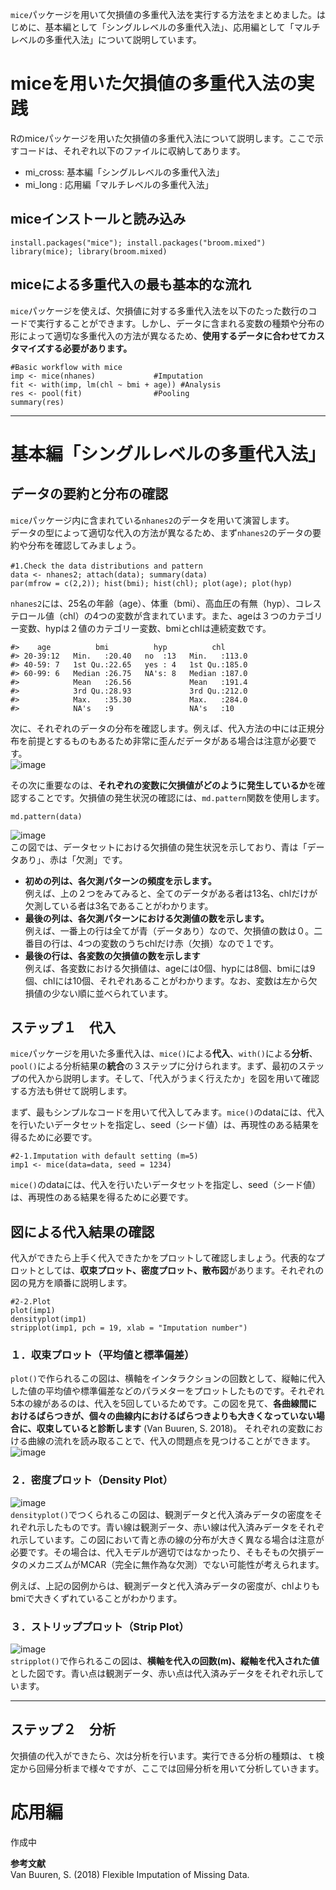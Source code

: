 
`mice`パッケージを用いて欠損値の多重代入法を実行する方法をまとめました。はじめに、基本編として「シングルレベルの多重代入法」、応用編として「マルチレベルの多重代入法」について説明しています。

# miceを用いた欠損値の多重代入法の実践
Rのmiceパッケージを用いた欠損値の多重代入法について説明します。ここで示すコードは、それぞれ以下のファイルに収納してあります。  
+ mi_cross: 基本編「シングルレベルの多重代入法」
+ mi_long : 応用編「マルチレベルの多重代入法」

## miceインストールと読み込み  
```{r}
install.packages("mice"); install.packages("broom.mixed")
library(mice); library(broom.mixed)
```

## miceによる多重代入の最も基本的な流れ
`mice`パッケージを使えば、欠損値に対する多重代入法を以下のたった数行のコードで実行することができます。しかし、データに含まれる変数の種類や分布の形によって適切な多重代入の方法が異なるため、**使用するデータに合わせてカスタマイズする必要があります。**  

```{r}
#Basic workflow with mice
imp <- mice(nhanes)             #Imputation
fit <- with(imp, lm(chl ~ bmi + age)) #Analysis
res <- pool(fit)                #Pooling
summary(res)
```

***

# 基本編「シングルレベルの多重代入法」

## データの要約と分布の確認
`mice`パッケージ内に含まれている`nhanes2`のデータを用いて演習します。  
データの型によって適切な代入の方法が異なるため、まず`nhanes2`のデータの要約や分布を確認してみましょう。
```{r}
#1.Check the data distributions and pattern　　
data <- nhanes2; attach(data); summary(data)
par(mfrow = c(2,2)); hist(bmi); hist(chl); plot(age); plot(hyp)
```    

`nhanes2`には、25名の年齢（age）、体重（bmi）、高血圧の有無（hyp）、コレステロール値（chl）の4つの変数が含まれています。また、ageは３つのカテゴリー変数、hypは２値のカテゴリー変数、bmiとchlは連続変数です。
```
#>    age          bmi          hyp          chl       
#> 20-39:12   Min.   :20.40   no  :13   Min.   :113.0  
#> 40-59: 7   1st Qu.:22.65   yes : 4   1st Qu.:185.0  
#> 60-99: 6   Median :26.75   NA's: 8   Median :187.0  
#>            Mean   :26.56             Mean   :191.4  
#>            3rd Qu.:28.93             3rd Qu.:212.0  
#>            Max.   :35.30             Max.   :284.0  
#>            NA's   :9                 NA's   :10     
```

次に、それぞれのデータの分布を確認します。例えば、代入方法の中には正規分布を前提とするものもあるため非常に歪んだデータがある場合は注意が必要です。  
![image](https://user-images.githubusercontent.com/82706937/173509244-0078e293-da4c-4023-968f-49ce60316fed.png)  

その次に重要なのは、**それぞれの変数に欠損値がどのように発生しているか**を確認することです。欠損値の発生状況の確認には、`md.pattern`関数を使用します。  
```{r}
md.pattern(data)
```
![image](https://user-images.githubusercontent.com/82706937/173512297-39e5d84b-e133-49a5-8aa1-782f0cfb15a5.png)  
この図では、データセットにおける欠損値の発生状況を示しており、青は「データあり」、赤は「欠測」です。  
+ **初めの列は、各欠測パターンの頻度を示します。**  
例えば、上の２つをみてみると、全てのデータがある者は13名、chlだけが欠測している者は3名であることがわかります。
+ **最後の列は、各欠測パターンにおける欠測値の数を示します。**  
例えば、一番上の行は全てが青（データあり）なので、欠損値の数は０。二番目の行は、4つの変数のうちchlだけ赤（欠損）なので１です。
+ **最後の行は、各変数の欠損値の数を示します**  
例えば、各変数における欠損値は、ageには0個、hypには8個、bmiには9個、chlには10個、それぞれあることがわかります。なお、変数は左から欠損値の少ない順に並べられています。

## ステップ１　代入
`mice`パッケージを用いた多重代入は、`mice()`による**代入**、`with()`による**分析**、`pool()`による分析結果の**統合**の３ステップに分けられます。まず、最初のステップの代入から説明します。そして、「代入がうまく行えたか」を図を用いて確認する方法も併せて説明します。  

まず、最もシンプルなコードを用いて代入してみます。`mice()`のdataには、代入を行いたいデータセットを指定し、seed（シード値）は、再現性のある結果を得るために必要です。
```{r}
#2-1.Imputation with default setting (m=5)
imp1 <- mice(data=data, seed = 1234)
```  
`mice()`のdataには、代入を行いたいデータセットを指定し、seed（シード値）は、再現性のある結果を得るために必要です。

## 図による代入結果の確認  
代入ができたら上手く代入できたかをプロットして確認しましょう。代表的なプロットとしては、**収束プロット、密度プロット、散布図**があります。それぞれの図の見方を順番に説明します。
```{r}
#2-2.Plot 
plot(imp1)
densityplot(imp1)
stripplot(imp1, pch = 19, xlab = "Imputation number")
```
### １．収束プロット（平均値と標準偏差）
`plot()`で作られるこの図は、横軸をインタラクションの回数として、縦軸に代入した値の平均値や標準偏差などのパラメターをプロットしたものです。それぞれ5本の線があるのは、代入を5回しているためです。この図を見て、**各曲線間におけるばらつきが、個々の曲線内におけるばらつきよりも大きくなっていない場合に、収束していると診断します** (Van Buuren, S. 2018)。 それぞれの変数における曲線の流れを読み取ることで、代入の問題点を見つけることができます。  
![image](https://user-images.githubusercontent.com/82706937/173517190-91495a46-e7c5-490a-ad9a-293d55b10b00.png)  

### ２．密度プロット（Density Plot） 
![image](https://user-images.githubusercontent.com/82706937/173520401-92dd3a7d-16c2-461e-937d-5c5b3f0c2f6c.png)  
`densityplot()`でつくられるこの図は、観測データと代入済みデータの密度をそれぞれ示したものです。青い線は観測データ、赤い線は代入済みデータをそれぞれ示しています。この図において青と赤の線の分布が大きく異なる場合は注意が必要です。その場合は、代入モデルが適切ではなかったり、そもそもの欠損データのメカニズムがMCAR（完全に無作為な欠測）でない可能性が考えられます。  

例えば、上記の図例からは、観測データと代入済みデータの密度が、chlよりもbmiで大きくずれていることがわかります。  

### ３．ストリッププロット（Strip Plot） 
![image](https://user-images.githubusercontent.com/82706937/173524212-ad1872fa-fd72-4204-affb-fef3fdee9004.png)  
`stripplot()`で作られるこの図は、**横軸を代入の回数(m)、縦軸を代入された値**とした図です。青い点は観測データ、赤い点は代入済みデータをそれぞれ示しています。

***

## ステップ２　分析
欠損値の代入ができたら、次は分析を行います。実行できる分析の種類は、ｔ検定から回帰分析まで様々ですが、ここでは回帰分析を用いて分析していきます。  

# 応用編
作成中

<b>参考文献</b> <br>
Van Buuren, S. (2018) Flexible Imputation of Missing Data.
